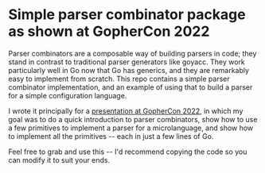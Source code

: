 # Simple parser combinator package as shown at GopherCon 2022

Parser combinators are a composable way of building parsers in code; they stand in contrast to traditional parser generators like goyacc. 
They work particularly well in Go now that Go has generics, and they are remarkably easy to implement from scratch. 
This repo contains a simple parser combinator implementation, and an example of using that to build a parser for a simple configuration language.

I wrote it principally for a [presentation at GopherCon 2022](https://www.gophercon.com/agenda/session/944201), in which my goal was 
to do a quick introduction to parser combinators, show how to use a few primitives to implement a parser for a microlanguage, 
and show how to implement all the primitives -- each in just a few lines of Go.

Feel free to grab and use this -- I'd recommend copying the code so you can modify it to suit your ends.
